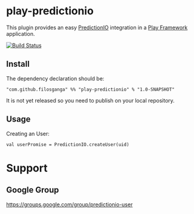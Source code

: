 play-predictionio
===================

This plugin provides an easy [PredictionIO](http://prediction.io/) integration in a
[Play Framework](http://www.playframework.com/) application.

[![Build Status](https://travis-ci.org/filosganga/play-predictionio.png?branch=master)](https://travis-ci.org/filosganga/play-predictionio)


Install
-------

The dependency declaration should be:
```
"com.github.filosganga" %% "play-predictionio" % "1.0-SNAPSHOT"
```
It is not yet released so you need to publish on your local repository.


Usage
-----

Creating an User:
```
val userPromise = PredictionIO.createUser(uid)
```


Support
=======

Google Group
------------

https://groups.google.com/group/predictionio-user

